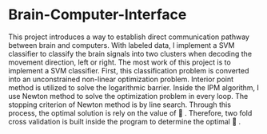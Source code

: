 # Brain-Computer-Interface
This project introduces a way to establish direct communication pathway between brain and computers. With labeled data, I implement a SVM classifier to classify the brain signals into two clusters when decoding the movement direction, left or right. The most work of this project is to implement a SVM classifier. First, this classification problem is converted into an unconstrained non-linear optimization problem. Interior point method is utilized to solve the logarithmic barrier. Inside the IPM algorithm, I use Newton method to solve the optimization problem in every loop. The stopping criterion of Newton method is by line search. Through this process, the optimal solution is rely on the value of  . Therefore, two fold cross validation is built inside the program to determine the optimal  .
